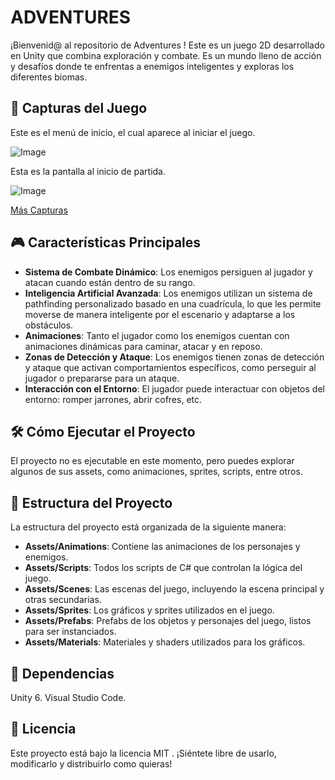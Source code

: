 # ADVENTURES
¡Bienvenid@ al repositorio de Adventures ! Este es un juego 2D desarrollado en Unity que combina exploración y combate. Es un mundo lleno de acción y desafíos donde te enfrentas a enemigos inteligentes y exploras los diferentes biomas.

## 📸 Capturas del Juego
Este es el menú de inicio, el cual aparece al iniciar el juego.

![Image](https://github.com/user-attachments/assets/a3980d59-8773-4934-9b70-edf57657f356)

Esta es la pantalla al inicio de partida.

![Image](https://github.com/user-attachments/assets/da598e4a-fa97-463e-8086-bc52cc2f8ba4)

[Más Capturas](https://github.com/TheRealOscar/Juego-2D-RPG-Unity/issues/1#issue-2856260422)

## 🎮 Características Principales
- **Sistema de Combate Dinámico**: Los enemigos persiguen al jugador y atacan cuando están dentro de su rango.
- **Inteligencia Artificial Avanzada**: Los enemigos utilizan un sistema de pathfinding personalizado basado en una cuadrícula, lo que les permite moverse de manera inteligente por el escenario y adaptarse a los obstáculos.
- **Animaciones**: Tanto el jugador como los enemigos cuentan con animaciones dinámicas para caminar, atacar y en reposo.
- **Zonas de Detección y Ataque**: Los enemigos tienen zonas de detección y ataque que activan comportamientos específicos, como perseguir al jugador o prepararse para un ataque.
- **Interacción con el Entorno**: El jugador puede interactuar con objetos del entorno: romper jarrones, abrir cofres, etc.
## 🛠️ Cómo Ejecutar el Proyecto
El proyecto no es ejecutable en este momento, pero puedes explorar algunos de sus assets, como animaciones, sprites, scripts, entre otros.
## 📂 Estructura del Proyecto
La estructura del proyecto está organizada de la siguiente manera:

- **Assets/Animations**: Contiene las animaciones de los personajes y enemigos.
- **Assets/Scripts**: Todos los scripts de C# que controlan la lógica del juego.
- **Assets/Scenes**: Las escenas del juego, incluyendo la escena principal y otras secundarias.
- **Assets/Sprites**: Los gráficos y sprites utilizados en el juego.
- **Assets/Prefabs**: Prefabs de los objetos y personajes del juego, listos para ser instanciados.
- **Assets/Materials**: Materiales y shaders utilizados para los gráficos.
## 🧩 Dependencias
Unity 6.
Visual Studio Code.
## 📄 Licencia
Este proyecto está bajo la licencia MIT . ¡Siéntete libre de usarlo, modificarlo y distribuirlo como quieras!



